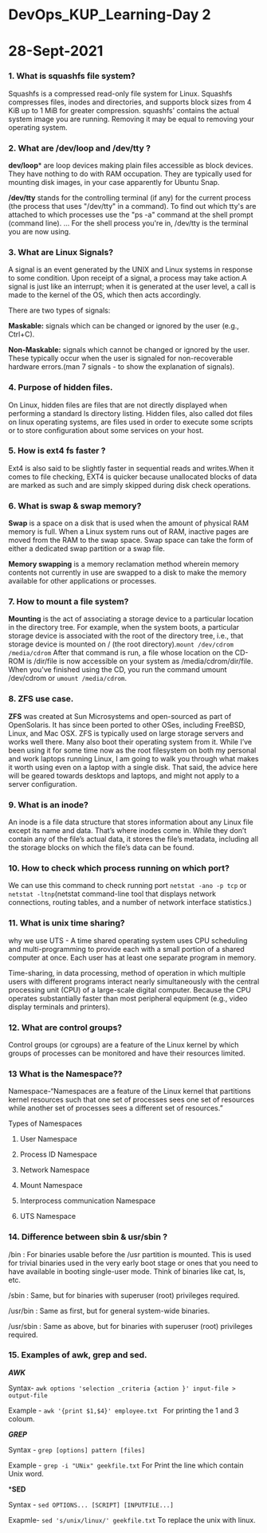 # DevOps_KUP_Learning-Day 2                                                                                                                         

# 28-Sept-2021

### 1. What is squashfs file system?
Squashfs is a compressed read-only file system for Linux. Squashfs compresses files, inodes and directories, and
supports block sizes from 4 KiB up to 1 MiB for greater compression. squashfs' contains the actual system image you 
are running. Removing it may be equal to removing your operating system.

### 2. What are /dev/loop and /dev/tty ?
**dev/loop*** are loop devices making plain files accessible as block devices. They have nothing to do with RAM occupation. They are typically used for mounting disk images, in your case apparently for Ubuntu Snap. 

**/dev/tty** stands for the controlling terminal (if any) for the current process (the process that uses "/dev/tty" in a command). To find out which tty's are attached to which processes use the "ps -a" command at the shell prompt  (command line). ... For the shell process you're in, /dev/tty is the terminal you are now using.


### 3. What are Linux Signals?
A signal is an event generated by the UNIX and Linux systems in response to some condition. Upon receipt of a signal,
a process may take action.A signal is just like an interrupt; when it is generated at the user level, a call is made to
the kernel of the OS, which then acts accordingly.

There are two types of signals:

**Maskable:** signals which can be changed or ignored by the user (e.g., Ctrl+C).

**Non-Maskable:** signals which cannot be changed or ignored by the user. These typically occur when the user is 
signaled for non-recoverable hardware errors.(man 7 signals - to show the explanation of signals).


### 4. Purpose of hidden files.
On Linux, hidden files are files that are not directly displayed when performing a standard ls directory listing. 
Hidden files, also called dot files on linux operating systems, are files used in order to execute some scripts or to 
store configuration about some services on your host.


### 5. How is ext4 fs faster ?
 Ext4 is also said to be slightly faster in sequential reads and writes.When it comes to file  checking, EXT4 is quicker
 because unallocated blocks of data are marked as such and are simply  skipped during disk check operations.
  
### 6. What is swap & swap memory?
**Swap** is a space on a disk that is used when the amount of physical RAM memory is full. When a Linux system runs out
of RAM, inactive pages are moved from the RAM to the swap space. Swap space can take the form of either a dedicated swap
partition or a swap file.

**Memory swapping** is a memory reclamation method wherein memory contents not currently in use are swapped to a disk to
make the memory available for other applications or processes. 

### 7. How to mount a file system?
**Mounting** is the act of associating a storage device to a particular location in the directory tree. 
For example, when the system boots, a particular storage device is associated with the root of the directory tree, i.e., 
that storage device is mounted on / (the root directory).```mount /dev/cdrom /media/cdrom``` After that command is run,
a file whose location on the CD-ROM is /dir/file is now accessible on your system as /media/cdrom/dir/file. When you've 
finished using the CD, you run the command umount /dev/cdrom or ```umount /media/cdrom```.


### 8. ZFS use case.
**ZFS** was created at Sun Microsystems and open-sourced as part of OpenSolaris. It has since been ported to other OSes,
including FreeBSD, Linux, and Mac OSX. ZFS is typically used on large storage servers and works well there. Many also 
boot their operating system from it. While I’ve been using it for some time now as the root filesystem on both my 
personal and work laptops running Linux,  I am going to walk you through what makes it worth using even on a laptop 
with a single disk. That said, the advice here will be geared towards desktops and laptops, and might not apply to a
server configuration.


### 9. What is an inode?
An inode is a file data structure that stores information about any Linux file except its name and data. 
That’s where inodes come in. While they don’t contain any of the file’s actual data, it stores the file’s metadata, 
including all the storage blocks on which the file’s data can be found. 


### 10. How to check which process running on which port?
We can use this command to check running port ```netstat -ano -p tcp``` or ```netstat -ltnp```(netstat command-line tool that displays network connections, routing
tables, and a number of network interface statistics.)

### 11. What is unix time sharing?
why we use UTS - A time shared operating system uses CPU scheduling and multi-programming to provide each with a small portion of a
shared computer at once. Each user has at least one separate program in memory.

Time-sharing, in data processing, method of operation in which multiple users with different programs interact nearly 
simultaneously with the central processing unit (CPU) of a large-scale digital computer. Because the CPU operates
substantially faster than most peripheral equipment (e.g., video display terminals and printers).



### 12. What are control groups?
Control groups (or cgroups) are a feature of the Linux kernel by which groups of processes can be monitored and have 
their resources limited.

### 13 What is the Namespace??

Namespace-“Namespaces are a feature of the Linux kernel that partitions kernel resources such that one set of processes
sees one set of resources while another set of processes sees a different set of resources.”

Types of Namespaces
1. User Namespace

2. Process ID Namespace

3. Network Namespace

4. Mount Namespace

5. Interprocess communication Namespace

6. UTS Namespace


###  14. Difference between sbin & usr/sbin ?
/bin : For binaries usable before the /usr partition is mounted. This is used for trivial binaries used in the very
early boot stage or ones that you need to have available in booting single-user mode. Think of binaries like cat,
ls, etc.

/sbin : Same, but for binaries with superuser (root) privileges required.

/usr/bin : Same as first, but for general system-wide binaries.

/usr/sbin : Same as above, but for binaries with superuser (root) privileges required.

### 15. Examples of awk, grep and sed.
***AWK***

Syntax- ```awk options 'selection _criteria {action }' input-file > output-file```

Example - ```awk '{print $1,$4}' employee.txt ``` For printing the 1 and 3 coloum.

***GREP***

Syntax - ```grep [options] pattern [files]```

Example - ```grep -i "UNix" geekfile.txt``` For Print the line which contain Unix word.

***SED**

Syntax - ```sed OPTIONS... [SCRIPT] [INPUTFILE...] ```

Exapmle- ```sed 's/unix/linux/' geekfile.txt``` To replace the unix with linux.
